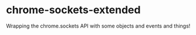 chrome-sockets-extended
=======================

Wrapping the chrome.sockets API with some objects and events and things!
